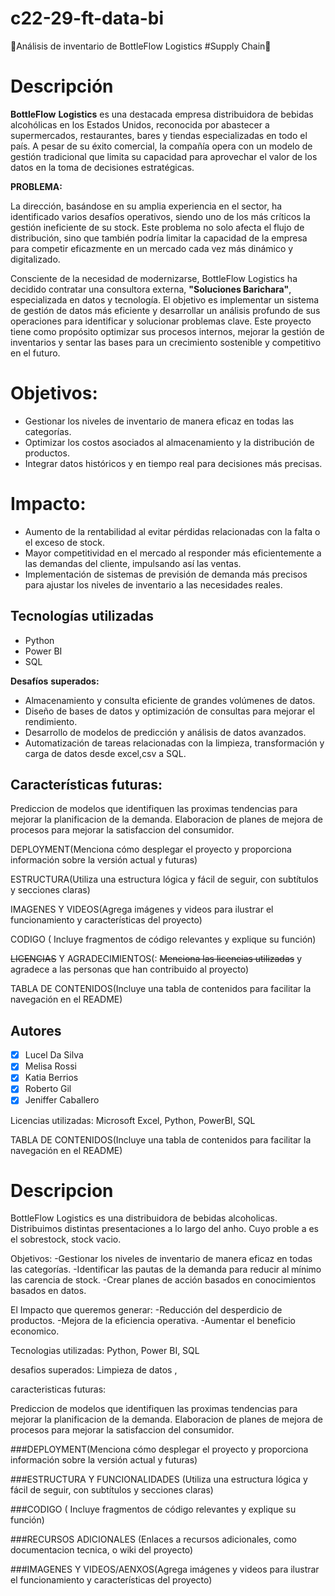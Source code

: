 # c22-29-ft-data-bi
🚀Análisis de inventario de BottleFlow Logistics #Supply Chain🚀


# Descripción

**BottleFlow** **Logistics** es una destacada empresa distribuidora de bebidas alcohólicas en los Estados Unidos, reconocida por abastecer a supermercados, restaurantes, bares y tiendas especializadas en todo el país. A pesar de su éxito comercial, la compañía opera con un modelo de gestión tradicional que limita su capacidad para aprovechar el valor de los datos en la toma de decisiones estratégicas.



__PROBLEMA:__ 

La dirección, basándose en su amplia experiencia en el sector, ha identificado varios desafíos operativos, siendo uno de los más críticos la gestión ineficiente de su stock. Este problema no solo afecta el flujo de distribución, sino que también podría limitar la capacidad de la empresa para competir eficazmente en un mercado cada vez más dinámico y digitalizado.

Consciente de la necesidad de modernizarse, BottleFlow Logistics ha decidido contratar una consultora externa, **"Soluciones Barichara"**, especializada en datos y tecnología. El objetivo es implementar un sistema de gestión de datos más eficiente y desarrollar un análisis profundo de sus operaciones para identificar y solucionar problemas clave. Este proyecto tiene como propósito optimizar sus procesos internos, mejorar la gestión de inventarios y sentar las bases para un crecimiento sostenible y competitivo en el futuro.

# Objetivos:
- Gestionar los niveles de inventario de manera eficaz en todas las categorías.
- Optimizar los costos asociados al almacenamiento y la distribución de productos.
- Integrar datos históricos y en tiempo real para decisiones más precisas.


# Impacto:
- Aumento de la rentabilidad al evitar pérdidas relacionadas con la falta o el exceso de stock.
- Mayor competitividad en el mercado al responder más eficientemente a las demandas del cliente, impulsando así las ventas.
- Implementación de sistemas de previsión de demanda más precisos para ajustar los niveles de inventario a las necesidades reales.


## Tecnologías utilizadas
- Python
- Power BI
- SQL 

__Desafíos__ __superados:__ 
- Almacenamiento y consulta eficiente de grandes volúmenes de datos.
- Diseño de bases de datos y optimización de consultas para mejorar el rendimiento.
- Desarrollo de modelos de predicción y análisis de datos avanzados.
- Automatización de tareas relacionadas con la limpieza, transformación y carga de datos desde excel,csv a SQL.


## Características futuras: 

Prediccion de modelos que identifiquen las proximas tendencias para mejorar la planificacion de la demanda.
Elaboracion de planes de mejora de procesos para mejorar la satisfaccion del consumidor.

DEPLOYMENT(Menciona cómo desplegar el proyecto y proporciona información sobre la versión
actual y futuras)


ESTRUCTURA(Utiliza una estructura lógica y fácil de seguir, con subtítulos y secciones claras)

IMAGENES Y VIDEOS(Agrega imágenes y videos para ilustrar el funcionamiento y características
del proyecto)

CODIGO ( Incluye fragmentos de código relevantes y explique su función)


~~LICENCIAS~~ Y AGRADECIMIENTOS(: ~~Menciona las licencias utilizadas~~ y agradece a las personas que
han contribuido al proyecto)

TABLA DE CONTENIDOS(Incluye una tabla de contenidos para facilitar la navegación en el
README)


## Autores
- [X] Lucel Da Silva
- [X] Melisa Rossi
- [X] Katia Berrios
- [X] Roberto Gil
- [X] Jeniffer Caballero

Licencias utilizadas:
Microsoft Excel, Python, PowerBI, SQL

TABLA DE CONTENIDOS(Incluye una tabla de contenidos para facilitar la navegación en el
README)


# Descripcion

BottleFlow Logistics es una distribuidora de bebidas alcoholicas.  
Distribuimos distintas presentaciones a lo largo del anho.
Cuyo proble a es el sobrestock, stock vacio.

Objetivos:
-Gestionar los niveles de inventario de manera eficaz en todas las categorías.
-Identificar las pautas de la demanda para reducir al mínimo las carencia de stock.
-Crear planes de acción basados en conocimientos basados en datos.

El Impacto que queremos generar:
-Reducción del desperdicio de productos.
-Mejora de la eficiencia operativa.
-Aumentar el beneficio economico.

Tecnologias utilizadas: Python, Power BI, SQL 

desafios superados: Limpieza de datos ,

caracteristicas futuras: 

Prediccion de modelos que identifiquen las proximas tendencias para mejorar la planificacion de la demanda.
Elaboracion de planes de mejora de procesos para mejorar la satisfaccion del consumidor.

###DEPLOYMENT(Menciona cómo desplegar el proyecto y proporciona información sobre la versión
actual y futuras)


###ESTRUCTURA Y FUNCIONALIDADES (Utiliza una estructura lógica y fácil de seguir, con subtítulos y secciones claras)



###CODIGO ( Incluye fragmentos de código relevantes y explique su función)

###RECURSOS ADICIONALES (Enlaces a recursos adicionales, como documentacion tecnica, o wiki del proyecto)


###IMAGENES Y VIDEOS/AENXOS(Agrega imágenes y videos para ilustrar el funcionamiento y características
del proyecto)









